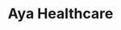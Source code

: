 ---
facebook: https://facebook.com/ayahealthcare
instagram: https://instagram.com/ayahealthcare
linkedin: https://linkedin.com/company/ayahealthcare
logohandle: ayahealthcare
sort: ayahealthcare
title: Aya Healthcare
twitter: https://x.com/AyaHealthcare
website: https://www.ayahealthcare.com/
youtube: https://youtube.com/c/AyaHealthcare
---